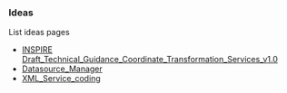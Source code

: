 ### Ideas

List ideas pages

-   [INSPIRE
    Draft_Technical_Guidance_Coordinate_Transformation_Services_v1.0](http://inspire.jrc.ec.europa.eu/reports/ImplementingRules/network/Draft_Technical_Guidance_Coordinate_Transformation_Services_v1.0.pdf)
-   [Datasource_Manager](Datasource_Manager "wikilink")
-   [XML_Service_coding](XML_Service_coding "wikilink")
